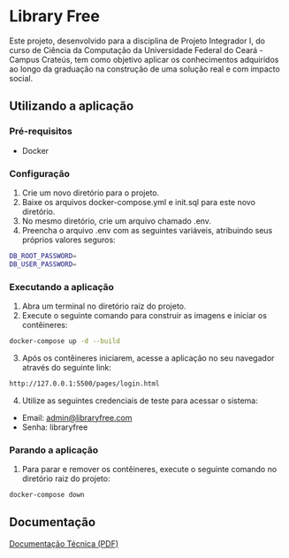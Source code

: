 # Library Free

Este projeto, desenvolvido para a disciplina de Projeto Integrador I, do curso de Ciência da Computação da Universidade Federal do Ceará - Campus Crateús, tem como objetivo aplicar os conhecimentos adquiridos ao longo da graduação na construção de uma solução real e com impacto social.

## Utilizando a aplicação

### Pré-requisitos
* Docker

### Configuração
1. Crie um novo diretório para o projeto.
2. Baixe os arquivos docker-compose.yml e init.sql para este novo diretório.
3. No mesmo diretório, crie um arquivo chamado .env.
4. Preencha o arquivo .env com as seguintes variáveis, atribuindo seus próprios valores seguros:

```bash
DB_ROOT_PASSWORD=
DB_USER_PASSWORD=
```

### Executando a aplicação
1. Abra um terminal no diretório raiz do projeto.
2. Execute o seguinte comando para construir as imagens e iniciar os contêineres:

```bash
docker-compose up -d --build
```

3. Após os contêineres iniciarem, acesse a aplicação no seu navegador através do seguinte link:

```bash
http://127.0.0.1:5500/pages/login.html
```

4. Utilize as seguintes credenciais de teste para acessar o sistema:
* Email: admin@libraryfree.com
* Senha: libraryfree

### Parando a aplicação
1. Para parar e remover os contêineres, execute o seguinte comando no diretório raiz do projeto:

```bash
docker-compose down
```

## Documentação
[Documentação Técnica (PDF)](https://drive.google.com/file/d/11JwY8qXcqxmH8D-NBH5pFenq646Fr6po/view?usp=sharing)
